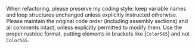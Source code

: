 When refactoring, please preserve my coding style: keep variable names and loop structures unchanged unless explicitly instructed otherwise.
Please maintain the original code order (including assembly sections) and all comments intact, unless explicitly permitted to modify them.
Use the proper rustdoc format, putting elements in brackets like [`Color565`] and not `Color565`.